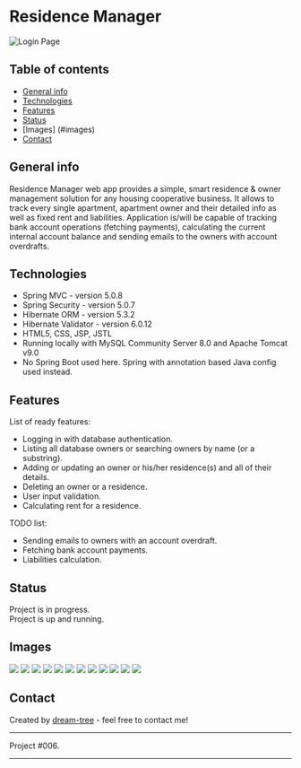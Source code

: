 # Residence Manager
![Login Page](https://github.com/dream-tree/ResidenceManager/blob/master/src/main/webapp/resources/images/login.jpg)


## Table of contents
* [General info](#general-info)
* [Technologies](#technologies)
* [Features](#features)
* [Status](#status)
* [Images] (#images)
* [Contact](#contact)

## General info
Residence Manager web app provides a simple, smart residence & owner management solution for any housing cooperative business.
It allows to track every single apartment, apartment owner and their detailed info as well as fixed rent and liabilities.
Application is/will be capable of tracking bank account operations (fetching payments),
calculating the current internal account balance and sending emails to the owners with account overdrafts.

## Technologies
* Spring MVC - version 5.0.8
* Spring Security - version 5.0.7
* Hibernate ORM - version 5.3.2
* Hibernate Validator - version 6.0.12
* HTML5, CSS, JSP, JSTL <br>
* Running locally with MySQL Community Server 8.0 and Apache Tomcat v9.0 <br>
* No Spring Boot used here. Spring with annotation based Java config used instead.

## Features
List of ready features:
* Logging in with database authentication.
* Listing all database owners or searching owners by name (or a substring).
* Adding or updating an owner or his/her residence(s) and all of their details.
* Deleting an owner or a residence.
* User input validation.
* Calculating rent for a residence.

TODO list:
* Sending emails to owners with an account overdraft.
* Fetching bank account payments.
* Liabilities calculation.

## Status
Project is in progress.<br>
Project is up and running.

## Images
![](https://github.com/dream-tree/ResidenceManager/blob/master/src/main/webapp/resources/images/Clipboard04.jpg)
![](https://github.com/dream-tree/ResidenceManager/blob/master/src/main/webapp/resources/images/Clipboard05.jpg)
![](https://github.com/dream-tree/ResidenceManager/blob/master/src/main/webapp/resources/images/Clipboard07a.jpg)
![](https://github.com/dream-tree/ResidenceManager/blob/master/src/main/webapp/resources/images/Clipboard07b.jpg)
![](https://github.com/dream-tree/ResidenceManager/blob/master/src/main/webapp/resources/images/Clipboard07c.jpg)
![](https://github.com/dream-tree/ResidenceManager/blob/master/src/main/webapp/resources/images/Clipboard08.jpg)
![](https://github.com/dream-tree/ResidenceManager/blob/master/src/main/webapp/resources/images/Clipboard09.jpg)
![](https://github.com/dream-tree/ResidenceManager/blob/master/src/main/webapp/resources/images/Clipboard10.jpg)
![](https://github.com/dream-tree/ResidenceManager/blob/master/src/main/webapp/resources/images/Clipboard21.jpg)
![](https://github.com/dream-tree/ResidenceManager/blob/master/src/main/webapp/resources/images/Clipboard22.jpg)
![](https://github.com/dream-tree/ResidenceManager/blob/master/src/main/webapp/resources/images/Clipboard23.jpg)
![](https://github.com/dream-tree/ResidenceManager/blob/master/src/main/webapp/resources/images/Clipboard99last.jpg)

## Contact
Created by [dream-tree](https://www.linkedin.com/in/marcin-klimek) - feel free to contact me!


---

Project #006.

---